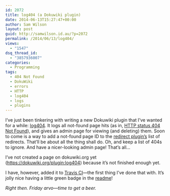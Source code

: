 ```yaml
---
id: 2072
title: log404 (a Dokuwiki plugin)
date: 2014-06-13T15:27:47+00:00
author: Sam Wilson
layout: post
guid: http://samwilson.id.au/?p=2072
permalink: /2014/06/13/log404/
views:
  - "1547"
dsq_thread_id:
  - "3857936007"
categories:
  - Programming
tags:
  - 404 Not Found
  - DokuWiki
  - errors
  - HTTP
  - log404
  - logs
  - plugins
---
```

I’ve just been tinkering with writing a new Dokuwiki plugin that I’ve wanted for a while: [log404](https://github.com/samwilson/dokuwiki-plugin-log404). It logs all not-found page hits (as in, [HTTP status 404 Not Found](https://en.wikipedia.org/wiki/HTTP_404 "Wikipedia article")), and gives an admin page for viewing (and deleting) them. Soon to come is a way to add a not-found page ID to the [redirect plugin’s](https://www.dokuwiki.org/plugin:redirect) list of redirects. That’ll be about all the thing shall do. Oh, and keep a list of 404s to ignore. And have a nicer-looking admin page! That’s all…

I’ve not created a page on dokuwiki.org yet (<https://dokuwiki.org/plugin:log404>) because it’s not finished enough yet.

I have, however, added it to [Travis CI](https://travis-ci.org/samwilson/dokuwiki-plugin-log404)—the first thing I’ve done that with. It’s jolly nice having a little green badge in the [readme](https://github.com/samwilson/dokuwiki-plugin-log404#readme "This is the same link as above")!

_Right then. Friday arvo—time to get a beer._